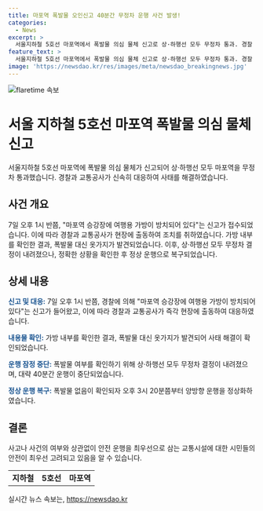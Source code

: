```yaml
---
title: 마포역 폭발물 오인신고 40분간 무정차 운행 사건 발생!
categories:
  - News
excerpt: >
  서울지하철 5호선 마포역에서 폭발물 의심 물체 신고로 상·하행선 모두 무정차 통과. 경찰 확인 결과, 여행용 가방 안에는 옷가지만 있었고 폭발물은 없었음. 2시 40분부터 3시 20분까지 무정차 운행 후 정상화. (150자)
feature_text: >
  서울지하철 5호선 마포역에서 폭발물 의심 물체 신고로 상·하행선 모두 무정차 통과. 경찰 확인 결과, 여행용 가방 안에는 옷가지만 있었고 폭발물은 없었음. 2시 40분부터 3시 20분까지 무정차 운행 후 정상화. (150자)
image: 'https://newsdao.kr/res/images/meta/newsdao_breakingnews.jpg'
---
```


<p><img src="https://newsdao.kr/res/images/meta/newsdao_breakingnews.jpg" alt="flaretime 속보" /></p>

<h1>서울 지하철 5호선 마포역 폭발물 의심 물체 신고</h1>

<p data-ke-size="size16">서울지하철 5호선 마포역에 폭발물 의심 물체가 신고되어 상·하행선 모두 마포역을 무정차 통과했습니다. 경찰과 교통공사가 신속히 대응하여 사태를 해결하였습니다.</p>

<h2 data-ke-size="size32">사건 개요</h2>

<p data-ke-size="size16">7일 오후 1시 반쯤, "마포역 승강장에 여행용 가방이 방치되어 있다"는 신고가 접수되었습니다. 이에 따라 경찰과 교통공사가 현장에 출동하여 조치를 취하였습니다. 가방 내부를 확인한 결과, 폭발물 대신 옷가지가 발견되었습니다. 이후, 상·하행선 모두 무정차 결정이 내려졌으나, 정확한 상황을 확인한 후 정상 운행으로 복구되었습니다.</p>

<h2 data-ke-size="size32">상세 내용</h2>

<p data-ke-size="size16"><b><span style="color: #1a5490;">신고 및 대응:</span></b> 7일 오후 1시 반쯤, 경찰에 의해 "마포역 승강장에 여행용 가방이 방치되어 있다"는 신고가 들어왔고, 이에 따라 경찰과 교통공사가 즉각 현장에 출동하여 대응하였습니다.</p>

<p data-ke-size="size16"><b><span style="color: #1a5490;">내용물 확인:</span></b> 가방 내부를 확인한 결과, 폭발물 대신 옷가지가 발견되어 사태 해결이 확인되었습니다.</p>

<p data-ke-size="size16"><b><span style="color: #1a5490;">운행 잠정 중단:</span></b> 폭발물 여부를 확인하기 위해 상·하행선 모두 무정차 결정이 내려졌으며, 대략 40분간 운행이 중단되었습니다.</p>

<p data-ke-size="size16"><b><span style="color: #1a5490;">정상 운행 복구:</span></b> 폭발물 없음이 확인되자 오후 3시 20분쯤부터 양방향 운행을 정상화하였습니다.</p>

<h2 data-ke-size="size32">결론</h2>

<p data-ke-size="size16">사고나 사건의 여부와 상관없이 안전 운행을 최우선으로 삼는 교통시설에 대한 시민들의 안전이 최우선 고려되고 있음을 알 수 있습니다.</p>

<table>
  <tr>
    <td style="text-align: center; height: 17px;"><b>지하철</b></td>
    <td style="text-align: center; height: 17px;"><b>5호선</b></td>
    <td style="text-align: center; height: 17px;"><b>마포역</b></td>
  </tr>
</table>
실시간 뉴스 속보는, <a href="https://newsdao.kr" rel="dofollow">https://newsdao.kr</a>


